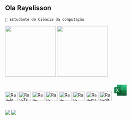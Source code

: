 ## Ola Rayelisson
   
    🌱 Estudante de Ciência da computação 



  <div>
      <img height="165em" src="https://github-readme-stats.vercel.app/api?username=Rayelisson&theme=dark&show_icons=true" />
      <img height="165em" src="https://github-readme-stats.vercel.app/api/top-langs/?username=Rayelisson&theme=dark&layout=compact" />
  </div>
 <div style="display: inline-block"><br>
     <img align="center" alt="Ray-js" height="30"  width="40"  src="https://cdn.jsdelivr.net/gh/devicons/devicon/icons/javascript/javascript-original.svg">
     <img align="center" alt="Ray-Ts" height="30"  width="40"  src="https://cdn.jsdelivr.net/gh/devicons/devicon/icons/typescript/typescript-original.svg">
     <img align="center" alt="Ray-React" height="30"  width="40"  src="https://cdn.jsdelivr.net/gh/devicons/devicon/icons/react/react-original.svg">
     <img align="center" alt="Ray-veu" height="30"  width="40"  src="https://cdn.jsdelivr.net/gh/devicons/devicon/icons/vuejs/vuejs-original.svg">
    <img align="center" alt="Ray-html" height="30"  width="40"  src="https://cdn.jsdelivr.net/gh/devicons/devicon/icons/html5/html5-original.svg">
     <img align="center" alt="Ray-css" height="30"  width="40"  src="https://cdn.jsdelivr.net/gh/devicons/devicon/icons/css3/css3-original.svg">
     <img align="center" alt="Ray-py" height="30"  width="40"  src="https://cdn.jsdelivr.net/gh/devicons/devicon/icons/python/python-original.svg">
     <img align="center" alt="Ray-git" height="30"  width="40"  src="https://cdn.jsdelivr.net/gh/devicons/devicon/icons/git/git-original.svg">
     <svg xmlns="http://www.w3.org/2000/svg"  viewBox="0 0 48 48" width="48px" height="48px"><rect width="16" height="9" x="28" y="15" fill="#21a366"/><path fill="#185c37" d="M44,24H12v16c0,1.105,0.895,2,2,2h28c1.105,0,2-0.895,2-2V24z"/><rect width="16" height="9" x="28" y="24" fill="#107c42"/><rect width="16" height="9" x="12" y="15" fill="#3fa071"/><path fill="#33c481" d="M42,6H28v9h16V8C44,6.895,43.105,6,42,6z"/><path fill="#21a366" d="M14,6h14v9H12V8C12,6.895,12.895,6,14,6z"/><path d="M22.319,13H12v24h10.319C24.352,37,26,35.352,26,33.319V16.681C26,14.648,24.352,13,22.319,13z" opacity=".05"/><path d="M22.213,36H12V13.333h10.213c1.724,0,3.121,1.397,3.121,3.121v16.425	C25.333,34.603,23.936,36,22.213,36z" opacity=".07"/><path d="M22.106,35H12V13.667h10.106c1.414,0,2.56,1.146,2.56,2.56V32.44C24.667,33.854,23.52,35,22.106,35z" opacity=".09"/><linearGradient id="flEJnwg7q~uKUdkX0KCyBa" x1="4.725" x2="23.055" y1="14.725" y2="33.055" gradientUnits="userSpaceOnUse"><stop offset="0" stop-color="#18884f"/><stop offset="1" stop-color="#0b6731"/></linearGradient><path fill="url(#flEJnwg7q~uKUdkX0KCyBa)" d="M22,34H6c-1.105,0-2-0.895-2-2V16c0-1.105,0.895-2,2-2h16c1.105,0,2,0.895,2,2v16	C24,33.105,23.105,34,22,34z"/><path fill="#fff" d="M9.807,19h2.386l1.936,3.754L16.175,19h2.229l-3.071,5l3.141,5h-2.351l-2.11-3.93L11.912,29H9.526	l3.193-5.018L9.807,19z"/></svg>
  </div>
    
   ##
  
<div>
  <a href="https://www.instagram.com/rayelisson/?theme=dark" target="_blank"><img src="https://img.shields.io/badge/Instagram-E4405F?style=for-the-badge&logo=instagram&logoColor=white" target="_blank"></a>
    <a href="https://www.linkedin.com/in/rayelisson-cec%C3%ADlio-74085162/" target="_blank"><img src="https://img.shields.io/badge/LinkedIn-0077B5?style=for-the-badge&logo=linkedin&logoColor=white" target="_blank"></a>

</div>


<!--
**Rayelisson/Rayelisson** is a ✨ _special_ ✨ repository because its `README.md` (this file) appears on your GitHub profile.

Here are some ideas to get you started:
<img align="right" alt="GIF" src="https://github.com/abhisheknaiidu/abhisheknaiidu/blob/master/code.gif?raw=true" width="500" height="200" />
- 🔭 I’m currently working on ...
- 🌱 I’m currently learning ...
- 👯 I’m looking to collaborate on ...
- 🤔 I’m looking for help with ...
- 💬 Ask me about ...
- 📫 How to reach me: ...
- 😄 Pronouns: ...
- ⚡ Fun fact: ...
-->
